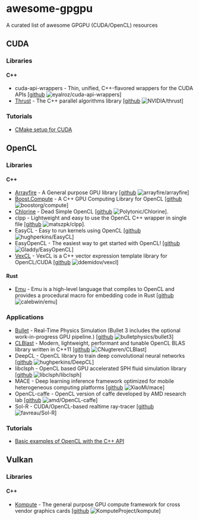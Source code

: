 # awesome-gpgpu
A curated list of awesome GPGPU (CUDA/OpenCL) resources

## CUDA

### Libraries

#### C++

* cuda-api-wrappers - Thin, unified, C++-flavored wrappers for the CUDA APIs [[github](https://github.com/eyalroz/cuda-api-wrappers) ![eyalroz/cuda-api-wrappers](https://img.shields.io/github/stars/eyalroz/cuda-api-wrappers.svg?style=social&label=Star&maxAge=2592000)]
* [Thrust](https://thrust.github.io/) - The C++ parallel algorithms library [[github](https://github.com/NVIDIA/thrust) ![NVIDIA/thrust](https://img.shields.io/github/stars/NVIDIA/thrust.svg?style=social&label=Star&maxAge=2592000)]

### Tutorials

* [CMake setup for CUDA](https://cliutils.gitlab.io/modern-cmake/chapters/packages/CUDA.html)

## OpenCL

### Libraries

#### C++

* [Arrayfire](https://arrayfire.com/) - A General purpose GPU library [[github](https://github.com/arrayfire/arrayfire) ![arrayfire/arrayfire](https://img.shields.io/github/stars/arrayfire/arrayfire.svg?style=social&label=Star&maxAge=2592000)]
* [Boost.Compute](http://boostorg.github.io/compute/) - A C++ GPU Computing Library for OpenCL [[github](https://github.com/boostorg/compute) ![boostorg/compute](https://img.shields.io/github/stars/boostorg/compute.svg?style=social&label=Star&maxAge=2592000)]
* [Chlorine](http://polytonic.github.io/Chlorine/) - Dead Simple OpenCL [[github](https://github.com/Polytonic/Chlorine) ![Polytonic/Chlorine](https://img.shields.io/github/stars/Polytonic/Chlorine.svg?style=social&label=Star&maxAge=2592000)].
* clpp - Lightweight and easy to use the OpenCL C++ wrapper in single file [[github](https://github.com/matszpk/clpp) ![matszpk/clpp](https://img.shields.io/github/stars/matszpk/clpp.svg?style=social&label=Star&maxAge=2592000)].
* EasyCL - Easy to run kernels using OpenCL [[github](https://github.com/hughperkins/EasyCL) ![hughperkins/EasyCL](https://img.shields.io/github/stars/hughperkins/EasyCL.svg?style=social&label=Star&maxAge=2592000)]
* EasyOpenCL - The easiest way to get started with OpenCL! [[github](https://github.com/Gladdy/EasyOpenCL) ![Gladdy/EasyOpenCL](https://img.shields.io/github/stars/Gladdy/EasyOpenCL.svg?style=social&label=Star&maxAge=2592000)]
* [VexCL](http://vexcl.readthedocs.org) - VexCL is a C++ vector expression template library for OpenCL/CUDA [[github](https://github.com/ddemidov/vexcl) ![ddemidov/vexcl](https://img.shields.io/github/stars/ddemidov/vexcl.svg?style=social&label=Star&maxAge=2592000)]

#### Rust

* [Emu](https://calebwin.github.io/emu/) - Emu is a high-level language that compiles to OpenCL and provides a procedural macro for embedding code in Rust [[github](https://github.com/calebwin/emu) ![calebwin/emu](https://img.shields.io/github/stars/calebwin/emu.svg?style=social&label=Star&maxAge=2592000)]

### Applications

* [Bullet](http://bulletphysics.org/wordpress/) - Real-Time Physics Simulation (Bullet 3 includes the optional work-in-progress GPU pipeline.) [[github](https://github.com/bulletphysics/bullet3) ![bulletphysics/bullet3](https://img.shields.io/github/stars/bulletphysics/bullet3.svg?style=social&label=Star&maxAge=2592000)]
* [CLBlast](https://cnugteren.github.io/clblast/clblast.html) - Modern, lightweight, performant and tunable OpenCL BLAS library written in C++11 [[github](https://github.com/CNugteren/CLBlast) ![CNugteren/CLBlast](https://img.shields.io/github/stars/CNugteren/CLBlast.svg?style=social&label=Star&maxAge=2592000)]
* DeepCL - OpenCL library to train deep convolutional neural networks [[github](https://github.com/hughperkins/DeepCL) ![hughperkins/DeepCL](https://img.shields.io/github/stars/hughperkins/DeepCL.svg?style=social&label=Star&maxAge=2592000)]
* libclsph - OpenCL based GPU accelerated SPH fluid simulation library [[github](https://github.com/libclsph/libclsph) ![libclsph/libclsph](https://img.shields.io/github/stars/libclsph/libclsph.svg?style=social&label=Star&maxAge=2592000)]
* MACE - Deep learning inference framework optimized for mobile heterogeneous computing platforms [[github](https://github.com/XiaoMi/mace) ![XiaoMi/mace](https://img.shields.io/github/stars/XiaoMi/mace.svg?style=social&label=Star&maxAge=2592000)]
* OpenCL-caffe - OpenCL version of caffe developed by AMD research lab [[github](https://github.com/amd/OpenCL-caffe) ![amd/OpenCL-caffe](https://img.shields.io/github/stars/amd/OpenCL-caffe.svg?style=social&label=Star&maxAge=2592000)]
* Sol-R - CUDA/OpenCL-based realtime ray-tracer [[github](https://github.com/favreau/Sol-R) ![favreau/Sol-R](https://img.shields.io/github/stars/favreau/Sol-R.svg?style=social&label=Star&maxAge=2592000)]

### Tutorials

* [Basic examples of OpenCL with the C++ API](https://github.com/Dakkers/OpenCL-examples)

## Vulkan

### Libraries

#### C++

* [Kompute](https://kompute.cc/) - The general purpose GPU compute framework for cross vendor graphics cards [[github](https://github.com/KomputeProject/kompute) ![KomputeProject/kompute](https://img.shields.io/github/stars/KomputeProject/kompute.svg?style=social&label=Star&maxAge=2592000)]

